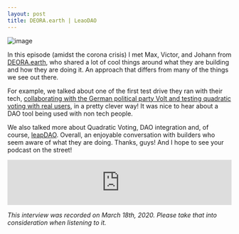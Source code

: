 ```yaml
---
layout: post
title: DEORA.earth | LeaoDAO
---
```


![image](/assets/images/banners/s04e03.png)

In this episode (amidst the corona crisis) I met Max, Victor, and Johann from [DEORA.earth](https://www.deora.earth/), who shared a lot of cool things around what they are building and how they are doing it. An approach that differs from many of the things we see out there.

For example, we talked about one of the first test drive they ran with their tech, [collaborating with the German political party Volt and testing quadratic voting with real users](https://www.deora.earth/post/volt-party-uses-quadratic-voting-on-the-blockchain), in a pretty clever way! It was nice to hear about a DAO tool being used with non tech people.

We also talked more about Quadratic Voting, DAO integration and, of course, [leapDAO](https://leapdao.org/). Overall, an enjoyable conversation with builders who seem aware of what they are doing. Thanks, guys! And I hope to see your podcast on the street!

<iframe src="https://anchor.fm/daocast/embed/episodes/DEORA-earth--LeapDAO-ebmgch" height="102px" width="100%" frameborder="0" scrolling="no"></iframe>

*This interview was recorded on March 18th, 2020. Please take that into consideration when listening to it.*
